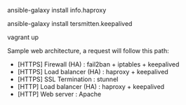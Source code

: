 ansible-galaxy install info.haproxy

ansible-galaxy install tersmitten.keepalived

vagrant up

Sample web architecture, a request will follow this path:
- [HTTPS] Firewall (HA) : fail2ban + iptables + keepalived
- [HTTPS] Load balancer (HA) : haproxy + keepalived
- [HTTPS] SSL Termination : stunnel
- [HTTP]  Load balancer (HA) : haproxy + keepalived
- [HTTP]  Web server : Apache